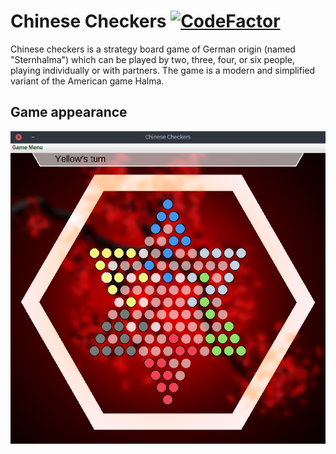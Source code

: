 # Chinese Checkers [![CodeFactor](https://www.codefactor.io/repository/github/okkindel/chinese-checkers/badge)](https://www.codefactor.io/repository/github/okkindel/chinese-checkers)

Chinese checkers is a strategy board game of German origin (named "Sternhalma") which can be played by two, three, four, or six people, playing individually or with partners. The game is a modern and simplified variant of the American game Halma.

## Game appearance

<p align="center"><img title="game screen" src="https://github.com/okkindel/Chinese-Checkers/blob/master/src/assets/screen.png?raw=true"></p>
